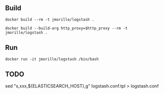 

## Build
```
docker build --rm -t jmorille/logstash .
```

```
docker build --build-arg http_proxy=$http_proxy --rm -t jmorille/logstash .
```

## Run  
```
docker run -it jmorille/logstash /bin/bash
```



## TODO
sed "s,xxx,${ELASTICSEARCH_HOST},g" logstash.conf.tpl > logstash.conf
